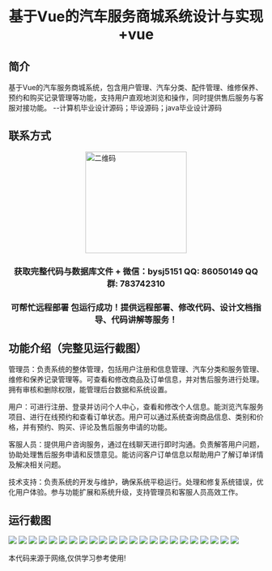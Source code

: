 <p><h1 align="center">基于Vue的汽车服务商城系统设计与实现+vue</h1></p>

## 简介
基于Vue的汽车服务商城系统，包含用户管理、汽车分类、配件管理、维修保养、预约和购买记录管理等功能，支持用户直观地浏览和操作，同时提供售后服务与客服对接功能。    --计算机毕业设计源码；毕设源码；java毕业设计源码


## 联系方式
<img src="https://bs-1329754181.cos.ap-shanghai.myqcloud.com/wx.jpg" alt="二维码" style="display: block; margin: 0 auto;" width="200px">
<p><h3 align="center">获取完整代码与数据库文件 + 微信：bysj5151 QQ: 86050149 QQ群: 783742310</h3></p>
<p><h3 align="center">可帮忙远程部署 包运行成功！提供远程部署、修改代码、设计文档指导、代码讲解等服务！</h3></p>

## 功能介绍（完整见运行截图）
管理员：负责系统的整体管理，包括用户注册和信息管理、汽车分类和服务管理、维修和保养记录管理等。可查看和修改商品及订单信息，并对售后服务进行处理。拥有审核和删除权限，能管理后台数据和系统设置。

用户：可进行注册、登录并访问个人中心，查看和修改个人信息。能浏览汽车服务项目、进行在线预约和查看订单状态。用户可以通过系统查询商品信息、类别和价格，并有预约、购买、评论及售后服务申请的功能。

客服人员：提供用户咨询服务，通过在线聊天进行即时沟通。负责解答用户问题，协助处理售后服务申请和反馈意见。能访问客户订单信息以帮助用户了解订单详情及解决相关问题。

技术支持：负责系统的开发与维护，确保系统平稳运行。处理和修复系统错误，优化用户体验。参与功能扩展和系统升级，支持管理员和客服人员高效工作。


## 运行截图
![](https://bs-1329754181.cos.ap-shanghai.myqcloud.com/ssm/CarServiceMallSystem/img/001.jpg)
![](https://bs-1329754181.cos.ap-shanghai.myqcloud.com/ssm/CarServiceMallSystem/img/002.jpg)
![](https://bs-1329754181.cos.ap-shanghai.myqcloud.com/ssm/CarServiceMallSystem/img/003.jpg)
![](https://bs-1329754181.cos.ap-shanghai.myqcloud.com/ssm/CarServiceMallSystem/img/004.jpg)
![](https://bs-1329754181.cos.ap-shanghai.myqcloud.com/ssm/CarServiceMallSystem/img/005.jpg)
![](https://bs-1329754181.cos.ap-shanghai.myqcloud.com/ssm/CarServiceMallSystem/img/006.jpg)
![](https://bs-1329754181.cos.ap-shanghai.myqcloud.com/ssm/CarServiceMallSystem/img/007.jpg)
![](https://bs-1329754181.cos.ap-shanghai.myqcloud.com/ssm/CarServiceMallSystem/img/008.jpg)
![](https://bs-1329754181.cos.ap-shanghai.myqcloud.com/ssm/CarServiceMallSystem/img/009.jpg)
![](https://bs-1329754181.cos.ap-shanghai.myqcloud.com/ssm/CarServiceMallSystem/img/010.jpg)
![](https://bs-1329754181.cos.ap-shanghai.myqcloud.com/ssm/CarServiceMallSystem/img/011.jpg)
![](https://bs-1329754181.cos.ap-shanghai.myqcloud.com/ssm/CarServiceMallSystem/img/012.jpg)
![](https://bs-1329754181.cos.ap-shanghai.myqcloud.com/ssm/CarServiceMallSystem/img/013.jpg)
![](https://bs-1329754181.cos.ap-shanghai.myqcloud.com/ssm/CarServiceMallSystem/img/014.jpg)
![](https://bs-1329754181.cos.ap-shanghai.myqcloud.com/ssm/CarServiceMallSystem/img/015.jpg)
![](https://bs-1329754181.cos.ap-shanghai.myqcloud.com/ssm/CarServiceMallSystem/img/016.jpg)
![](https://bs-1329754181.cos.ap-shanghai.myqcloud.com/ssm/CarServiceMallSystem/img/017.jpg)
![](https://bs-1329754181.cos.ap-shanghai.myqcloud.com/ssm/CarServiceMallSystem/img/018.jpg)
![](https://bs-1329754181.cos.ap-shanghai.myqcloud.com/ssm/CarServiceMallSystem/img/019.jpg)
![](https://bs-1329754181.cos.ap-shanghai.myqcloud.com/ssm/CarServiceMallSystem/img/020.jpg)
![](https://bs-1329754181.cos.ap-shanghai.myqcloud.com/ssm/CarServiceMallSystem/img/021.jpg)
![](https://bs-1329754181.cos.ap-shanghai.myqcloud.com/ssm/CarServiceMallSystem/img/022.jpg)
![](https://bs-1329754181.cos.ap-shanghai.myqcloud.com/ssm/CarServiceMallSystem/img/023.jpg)

<p>本代码来源于网络,仅供学习参考使用!</p>
